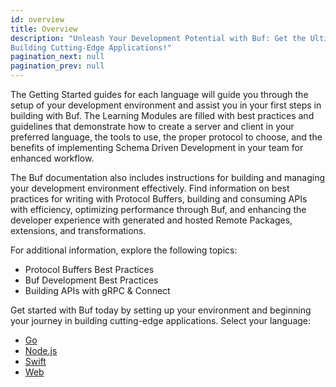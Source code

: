 ```yaml
---
id: overview
title: Overview
description: "Unleash Your Development Potential with Buf: Get the Ultimate Guide to Setting Up Your Environment and
Building Cutting-Edge Applications!"
pagination_next: null
pagination_prev: null
---
```


The Getting Started guides for each language will guide you through the setup of your development environment and assist
you in your first steps in building with Buf. The Learning Modules are filled with best practices and guidelines that
demonstrate how to create a server and client in your preferred language, the tools to use, the proper protocol to
choose, and the benefits of implementing Schema Driven Development in your team for enhanced workflow.

The Buf documentation also includes instructions for building and managing your development environment effectively.
Find information on best practices for writing with Protocol Buffers, building and consuming APIs with efficiency,
optimizing performance through Buf, and enhancing the developer experience with generated and hosted Remote Packages,
extensions, and transformations.

For additional information, explore the following topics:

* Protocol Buffers Best Practices
* Buf Development Best Practices
* Building APIs with gRPC & Connect

Get started with Buf today by setting up your environment and beginning your journey in building cutting-edge
applications. Select your language:

- [Go](language/go/overview)
- [Node.js](language/node/getting-started.md)
- [Swift](language/swift/getting-started.md)
- [Web](language/web/getting-started.mdx)
